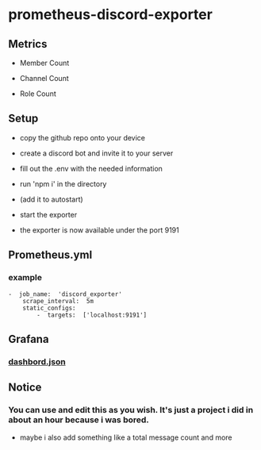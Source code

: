 #  prometheus-discord-exporter

##  Metrics

* Member Count

* Channel Count

* Role Count

  

##  Setup

* copy the github repo onto your device

* create a discord bot and invite it to your server

* fill out the .env with the needed information

* run 'npm i' in the directory

* (add it to autostart)

* start the exporter

* the exporter is now available under the port 9191

  

##  Prometheus.yml

###  example

    -  job_name:  'discord_exporter'
	    scrape_interval:  5m
	    static_configs:
		    -  targets:  ['localhost:9191']

## Grafana
### [dashbord.json](https://pastebin.com/BgA9Ux2A)

## Notice
### You can use and edit this as you wish. It's just a project i did in about an hour because i was bored.
* maybe i also add something like a total message count and more
